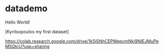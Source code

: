 # datademo

Hello World!

[Kyritsopoulos my first dataset] 

https://colab.research.google.com/drive/1k5iSNhCEPMepvmNki9NIEJMuPeM5QtcU?usp=sharing
